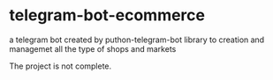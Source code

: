 # telegram-bot-ecommerce
a telegram bot created by puthon-telegram-bot library to creation and managemet all the type of shops and markets

The project is not complete.
